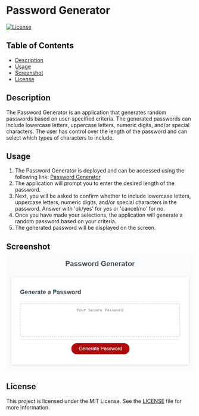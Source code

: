 # Password Generator

[![License](https://img.shields.io/badge/License-MIT-blue.svg)](https://opensource.org/licenses/MIT)

## Table of Contents
- [Description](#description)
- [Usage](#usage)
- [Screenshot](#screenshot)
- [License](#license)

## Description
The Password Generator is an application that generates random passwords based on user-specified criteria. The generated passwords can include lowercase letters, uppercase letters, numeric digits, and/or special characters. The user has control over the length of the password and can select which types of characters to include.

## Usage
1. The Password Generator is deployed and can be accessed using the following link: [Password Generator](https://sernat243.github.io/Password-Generator/)
2. The application will prompt you to enter the desired length of the password.
3. Next, you will be asked to confirm whether to include lowercase letters, uppercase letters, numeric digits, and/or special characters in the password. Answer with 'ok/yes' for yes or 'cancel/no' for no.
4. Once you have made your selections, the application will generate a random password based on your criteria.
5. The generated password will be displayed on the screen.

## Screenshot
![Password Generator Screenshot](./assets/images/screenshot.png)

## License
This project is licensed under the MIT License. See the [LICENSE](LICENSE) file for more information.